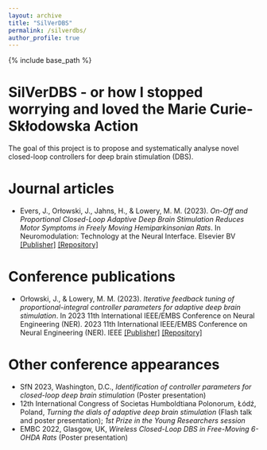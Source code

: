 ```yaml
---
layout: archive
title: "SilVerDBS"
permalink: /silverdbs/
author_profile: true
---
```


{% include base_path %}

SilVerDBS - or how I stopped worrying and loved the Marie Curie-Skłodowska Action
=====
The goal of this project is to propose and systematically analyse novel closed-loop controllers for deep brain stimulation (DBS).

Journal articles
=====
* Evers, J., Orłowski, J., Jahns, H., & Lowery, M. M. (2023). *On-Off and Proportional Closed-Loop Adaptive Deep Brain Stimulation Reduces Motor Symptoms in Freely Moving Hemiparkinsonian Rats*. In Neuromodulation: Technology at the Neural Interface. Elsevier BV <a href="https://doi.org/10.1016/j.neurom.2023.03.018">[Publisher]</a> <a href="http://hdl.handle.net/10197/26085">[Repository]</a>


Conference publications
=====
* Orłowski, J., & Lowery, M. M. (2023). *Iterative feedback tuning of proportional-integral controller parameters for adaptive deep brain stimulation*. In 2023 11th International IEEE/EMBS Conference on Neural Engineering (NER). 2023 11th International IEEE/EMBS Conference on Neural Engineering (NER). IEEE <a href="https://doi.org/10.1109/NER52421.2023.10123714">[Publisher]</a> <a href="http://hdl.handle.net/10197/26084">[Repository]</a>


Other conference appearances
====
* SfN 2023, Washington, D.C., *Identification of controller parameters for closed-loop deep brain stimulation* (Poster presentation)
* 12th International Congress of Societas Humboldtiana Polonorum, Łódź, Poland, *Turning the dials of adaptive deep brain stimulation* (Flash talk and poster presentation); *1st Prize in the Young Researchers session*
* EMBC 2022, Glasgow, UK, *Wireless Closed-Loop DBS in Free-Moving 6-OHDA Rats* (Poster presentation)
